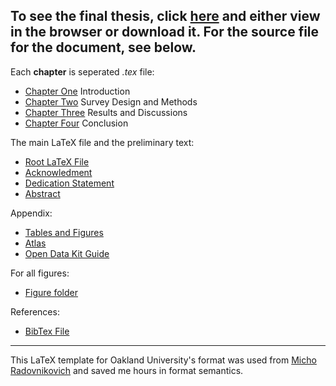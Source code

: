 **To see the final thesis**, click **[here](/main.pdf)** and either view in the browser or download it.
For the source file for the document, see below. 
---

Each **chapter** is seperated *.tex* file:
- [Chapter One](/chapter1.tex) Introduction
- [Chapter Two](/chapter2.tex) Survey Design and Methods
- [Chapter Three](/chapter3.tex) Results and Discussions
- [Chapter Four](/chapter4.tex) Conclusion 

The main LaTeX file and the preliminary text:
- [Root LaTeX File](/main.tex)
- [Acknowledment](/acknowledgements.tex)
- [Dedication Statement](/dedication.tex)
- [Abstract](/abstract.tex)

Appendix:
- [Tables and Figures](/tables.tex)
- [Atlas](/atlas.tex)
- [Open Data Kit Guide](/odk.tex) 

For all figures:
- [Figure folder](/figures)

References:
- [BibTex File](/references.bib)


---
This LaTeX template for Oakland University's format was used from [Micho Radovnikovich](https://bitbucket.org/robustify/grizz_thesis_tex) and saved me hours in format semantics. 


